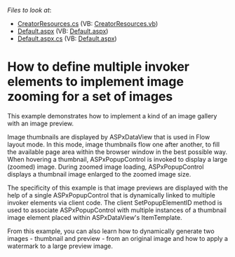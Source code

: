 <!-- default file list -->
*Files to look at*:

* [CreatorResources.cs](./CS/WebSite/App_Code/CreatorResources.cs) (VB: [CreatorResources.vb](./VB/WebSite/App_Code/CreatorResources.vb))
* [Default.aspx](./CS/WebSite/Default.aspx) (VB: [Default.aspx](./VB/WebSite/Default.aspx))
* [Default.aspx.cs](./CS/WebSite/Default.aspx.cs) (VB: [Default.aspx](./VB/WebSite/Default.aspx))
<!-- default file list end -->
# How to define multiple invoker elements to implement image zooming for a set of images


<p>This example demonstrates how to implement a kind of an image gallery with an image preview.</p><p>Image thumbnails are displayed by ASPxDataView that is used in Flow layout mode. In this mode, image thumbnails flow one after another, to fill the available page area within the browser window in the best possible way. When hovering a thumbnail, ASPxPopupControl is invoked to display a large (zoomed) image. During zoomed image loading, ASPxPopupControl displays a thumbnail image enlarged to the zoomed image size.</p><p>The specificity of this example is that image previews are displayed with the help of a single ASPxPopupControl that is dynamically linked to multiple invoker elements via client code. The client SetPopupElementID method is used to associate ASPxPopupControl with multiple instances of a thumbnail image element placed within ASPxDataView's ItemTemplate.</p><p>From this example, you can also learn how to dynamically generate two images - thumbnail and preview - from an original image and how to apply a watermark to a large preview image.</p>

<br/>


